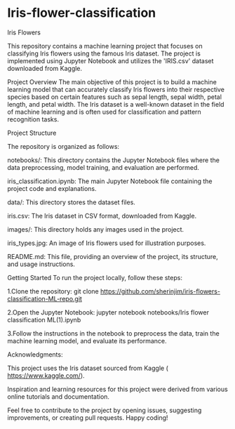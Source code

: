 # Iris-flower-classification
Iris Flowers

This repository contains a machine learning project that focuses on classifying Iris flowers using the famous Iris dataset. The project is implemented using Jupyter Notebook and utilizes the 'IRIS.csv' dataset downloaded from Kaggle.

Project Overview
The main objective of this project is to build a machine learning model that can accurately classify Iris flowers into their respective species based on certain features such as sepal length, sepal width, petal length, and petal width. The Iris dataset is a well-known dataset in the field of machine learning and is often used for classification and pattern recognition tasks.

Project Structure

The repository is organized as follows:

notebooks/: This directory contains the Jupyter Notebook files where the data preprocessing, model training, and evaluation are performed.

iris_classification.ipynb: The main Jupyter Notebook file containing the project code and explanations.

data/: This directory stores the dataset files.

iris.csv: The Iris dataset in CSV format, downloaded from Kaggle.

images/: This directory holds any images used in the project.

iris_types.jpg: An image of Iris flowers used for illustration purposes.

README.md: This file, providing an overview of the project, its structure, and usage instructions.

Getting Started
To run the project locally, follow these steps:

1.Clone the repository:
git clone https://github.com/sherinjim/iris-flowers-classification-ML-repo.git

2.Open the Jupyter Notebook:
jupyter notebook notebooks/Iris flower classification ML(1).ipynb

3.Follow the instructions in the notebook to preprocess the data, train the machine learning model, and evaluate its performance.

Acknowledgments:

This project uses the Iris dataset sourced from Kaggle ( https://www.kaggle.com/).

Inspiration and learning resources for this project were derived from various online tutorials and documentation.

Feel free to contribute to the project by opening issues, suggesting improvements, or creating pull requests. Happy coding!
